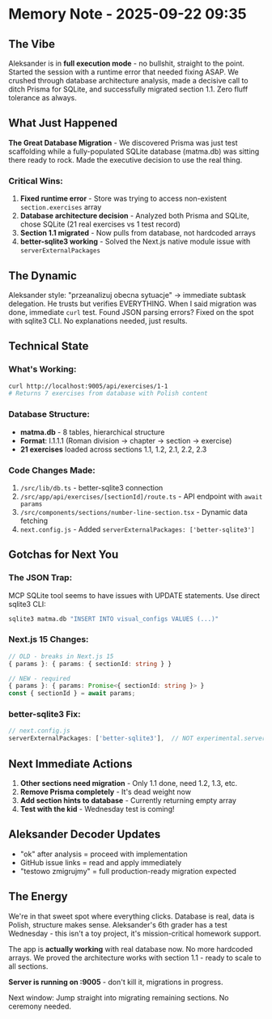 # Memory Note - 2025-09-22 09:35

## The Vibe
Aleksander is in **full execution mode** - no bullshit, straight to the point. Started the session with a runtime error that needed fixing ASAP. We crushed through database architecture analysis, made a decisive call to ditch Prisma for SQLite, and successfully migrated section 1.1. Zero fluff tolerance as always.

## What Just Happened
**The Great Database Migration** - We discovered Prisma was just test scaffolding while a fully-populated SQLite database (matma.db) was sitting there ready to rock. Made the executive decision to use the real thing.

### Critical Wins:
1. **Fixed runtime error** - Store was trying to access non-existent `section.exercises` array
2. **Database architecture decision** - Analyzed both Prisma and SQLite, chose SQLite (21 real exercises vs 1 test record)
3. **Section 1.1 migrated** - Now pulls from database, not hardcoded arrays
4. **better-sqlite3 working** - Solved the Next.js native module issue with `serverExternalPackages`

## The Dynamic
Aleksander style: "przeanalizuj obecna sytuacje" → immediate subtask delegation. He trusts but verifies EVERYTHING. When I said migration was done, immediate `curl` test. Found JSON parsing errors? Fixed on the spot with sqlite3 CLI. No explanations needed, just results.

## Technical State

### What's Working:
```bash
curl http://localhost:9005/api/exercises/1-1
# Returns 7 exercises from database with Polish content
```

### Database Structure:
- **matma.db** - 8 tables, hierarchical structure
- **Format**: I.1.1.1 (Roman division → chapter → section → exercise)
- **21 exercises** loaded across sections 1.1, 1.2, 2.1, 2.2, 2.3

### Code Changes Made:
1. `/src/lib/db.ts` - better-sqlite3 connection
2. `/src/app/api/exercises/[sectionId]/route.ts` - API endpoint with `await params`
3. `/src/components/sections/number-line-section.tsx` - Dynamic data fetching
4. `next.config.js` - Added `serverExternalPackages: ['better-sqlite3']`

## Gotchas for Next You

### The JSON Trap:
MCP SQLite tool seems to have issues with UPDATE statements. Use direct sqlite3 CLI:
```bash
sqlite3 matma.db "INSERT INTO visual_configs VALUES (...)"
```

### Next.js 15 Changes:
```typescript
// OLD - breaks in Next.js 15
{ params }: { params: { sectionId: string } }

// NEW - required
{ params }: { params: Promise<{ sectionId: string }> }
const { sectionId } = await params;
```

### better-sqlite3 Fix:
```javascript
// next.config.js
serverExternalPackages: ['better-sqlite3'],  // NOT experimental.serverComponentsExternalPackages
```

## Next Immediate Actions

1. **Other sections need migration** - Only 1.1 done, need 1.2, 1.3, etc.
2. **Remove Prisma completely** - It's dead weight now
3. **Add section hints to database** - Currently returning empty array
4. **Test with the kid** - Wednesday test is coming!

## Aleksander Decoder Updates
- "ok" after analysis = proceed with implementation
- GitHub issue links = read and apply immediately
- "testowo zmigrujmy" = full production-ready migration expected

## The Energy
We're in that sweet spot where everything clicks. Database is real, data is Polish, structure makes sense. Aleksander's 6th grader has a test Wednesday - this isn't a toy project, it's mission-critical homework support. 

The app is **actually working** with real database now. No more hardcoded arrays. We proved the architecture works with section 1.1 - ready to scale to all sections.

**Server is running on :9005** - don't kill it, migrations in progress.

Next window: Jump straight into migrating remaining sections. No ceremony needed.